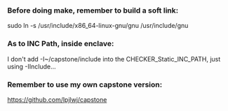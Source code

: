 ### Before doing make, remember to build a soft link:

sudo ln -s /usr/include/x86_64-linux-gnu/gnu /usr/include/gnu

### As to INC Path, inside enclave:

I don't add -I~/capstone/include into the CHECKER_Static_INC_PATH, just using -IInclude...

### Remember to use my own capstone version:

https://github.com/lpjlwj/capstone
